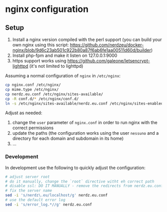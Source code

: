# nginx configuration

## Setup

1. Install a nginx version compiled with the perl support (you can build your own nginx using this script: https://github.com/nerdzeu/docker-nginx/blob/9d6c23ab501c922b80a87f6ab6fe1aa00511d60d/builder)
2. Install php-fpm and make it listen on 127.0.0.1:9000
3. https support works using https://github.com/galeone/letsencrypt-lighttpd (it's not limited to lighttpd)

Assuming a normal configuration of `nginx` in `/etc/nginx`:

```sh
cp nginx.conf /etc/nginx/
cp mime.type /etc/nginx/
cp nerdz.eu.conf /etc/nginx/sites-available/
cp -R conf.d/* /etc/nginx/conf.d/
ln -s /etc/nginx/sites-available/nerdz.eu.conf /etc/nginx/sites-enabled/nerdz.eu.conf
```

Adjust as needed:

1. change the `user` parameter of `nginx.conf` in order to run nginx with the correct permissions
2. update the paths (the configuration works using the user `nessuno` and a directory for each domain and subdomain in its home)
3. ...

### Development

In development use the following to quickly adjust the configuration:

```sh
# adjust server root
# do it manually, change the `root` directive witht eh correct path
# disable ssl: DO IT MANUALLY - remove the redirects from nerdz.eu.conf
# fix the server name
sed -i 's/nerdz\.eu/localhost/g' nerdz.eu.conf
# use the default error log
sed -i 's/error_log.*//g' nerdz.eu.conf
```
